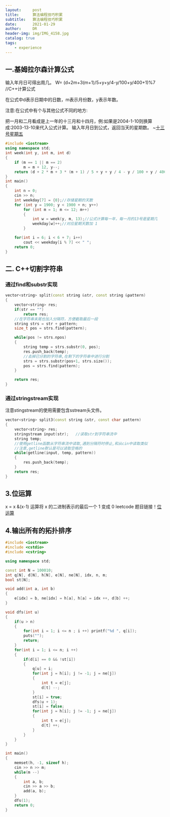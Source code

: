 ```yaml
---
layout:     post
title:      算法编程技巧积累
subtitle:   算法编程技巧积累
date:       2021-01-29
author:     DR
header-img: img/IMG_4158.jpg
catalog: true
tags:
    - experience
---
```

## 一.基姆拉尔森计算公式
输入年月日可得出周几。
W= (d+2m+3(m+1)/5+y+y/4-y/100+y/400+1)%7 //C++计算公式

在公式中d表示日期中的日数，m表示月份数，y表示年数。

注意:在公式中有个与其他公式不同的地方:

把一月和二月看成是上一年的十三月和十四月，例:如果是2004-1-10则换算成:2003-13-10来代入公式计算。
输入年月日到公式，返回当天的星期数。
~[十三号星期五](https://www.acwing.com/problem/content/1343/)
```Cpp
#include <iostream>
using namespace std;
int week(int y, int m, int d)
{
    if (m == 1 || m == 2)
        m = m + 12, y--;
    return (d + 2 * m + 3 * (m + 1) / 5 + y + y / 4 - y / 100 + y / 400 + 1) % 7;//公式
}
int main()
{
    int n = 0;
    cin >> n;
    int weekday[7] = {0};//存储星期的天数
    for (int y = 1900; y < 1900 + n; y++)
        for (int m = 1; m <= 12; m++)
        {
            int w = week(y, m, 13);//公式计算每一年，每一月的13号是星期几
            weekday[w]++;//对应星期天数加 1
        }

    for(int i = 6; i < 6 + 7; i++)
        cout << weekday[i % 7] << " ";
    return 0;
}
```
## 二. C++切割字符串
### 通过find和substr实现
```Cpp
vector<string> split(const string &str, const string &pattern)
{
    vector<string> res;
    if(str == "")
        return res;
    //在字符串末尾也加入分隔符，方便截取最后一段
    string strs = str + pattern;
    size_t pos = strs.find(pattern);

    while(pos != strs.npos)
    {
        string temp = strs.substr(0, pos);
        res.push_back(temp);
        //去掉已分割的字符串,在剩下的字符串中进行分割
        strs = strs.substr(pos+1, strs.size());
        pos = strs.find(pattern);
    }

    return res;
}
```
### 通过stringstream实现
注意stingstream的使用需要包含sstream头文件。
```Cpp
vector<string> split3(const string &str, const char pattern)
{
    vector<string> res;
    stringstream input(str);   //读取str到字符串流中
    string temp;
    //使用getline函数从字符串流中读取,遇到分隔符时停止,和从cin中读取类似
    //注意,getline默认是可以读取空格的
    while(getline(input, temp, pattern))
    {
        res.push_back(temp);
    }
    return res;
}
```

## 3.位运算
x = x &(x-1) 运算将 x 的二进制表示的最后一个 1 变成 0
leetcode 题目链接！[位运算](https://leetcode-cn.com/problems/counting-bits/solution/bi-te-wei-ji-shu-by-leetcode-solution-0t1i/)
 
## 4.输出所有的拓扑排序
```cpp
#include <iostream>
#include <cstdio>
#include <cstring>

using namespace std;

const int N = 100010;
int q[N], d[N], h[N], e[N], ne[N], idx, n, m;
bool st[N];

void add(int a, int b)
{
    e[idx] = b, ne[idx] = h[a], h[a] = idx ++, d[b] ++;
}

void dfs(int u)
{
    if(u > n)
    {
        for(int i = 1; i <= n ; i ++) printf("%d ", q[i]);
        puts("");
        return;
    }
    for(int i = 1; i <= n; i ++)
    {
        if(d[i] == 0 && !st[i])
        {
            q[u] = i;
            for(int j = h[i]; j != -1; j = ne[j])
            {
                int t = e[j];
                d[t] --;
            }
            st[i] = true;
            dfs(u + 1);
            st[i] = false;
            for(int j = h[i]; j != -1; j = ne[j])
            {
                int t = e[j];
                d[t] ++;
            }
        }
    }
}

int main()
{
    memset(h, -1, sizeof h);
    cin >> n >> m;
    while(m --)
    {
        int a, b;
        cin >> a >> b;
        add(a, b);
    }
    dfs(1);
    return 0;
}

```